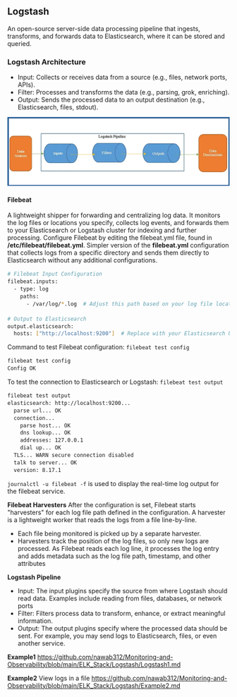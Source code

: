 ## Logstash ##
An open-source server-side data processing pipeline that ingests, transforms, and forwards data to Elasticsearch, where it can be stored and queried.

### Logstash Architecture ###
- Input: Collects or receives data from a source (e.g., files, network ports, APIs).
- Filter: Processes and transforms the data (e.g., parsing, grok, enriching).
- Output: Sends the processed data to an output destination (e.g., Elasticsearch, files, stdout).

![Lostash Pipeline](https://github.com/nawab312/Monitoring-and-Observability/blob/main/ELK_Stack/Images/Logstash_Pipeline.png)

#### Filebeat #### 
A lightweight shipper for forwarding and centralizing log data. It monitors the log files or locations you specify, collects log events, and forwards them to your Elasticsearch or Logstash cluster for indexing and further processing. Configure Filebeat by editing the filebeat.yml file,  found in **/etc/filebeat/filebeat.yml**. Simpler version of the **filebeat.yml** configuration that collects logs from a specific directory and sends them directly to Elasticsearch without any additional configurations.

```bash
# Filebeat Input Configuration
filebeat.inputs:
  - type: log
    paths:
      - /var/log/*.log  # Adjust this path based on your log file location

# Output to Elasticsearch
output.elasticsearch:
  hosts: ["http://localhost:9200"]  # Replace with your Elasticsearch URL
```

Command to test Filebeat configuration: `filebeat test config`
```bash
filebeat test config
Config OK
```

To test the connection to Elasticsearch or Logstash: `filebeat test output`
```bash
filebeat test output
elasticsearch: http://localhost:9200...
  parse url... OK
  connection...
    parse host... OK
    dns lookup... OK
    addresses: 127.0.0.1
    dial up... OK
  TLS... WARN secure connection disabled
  talk to server... OK
  version: 8.17.1
```

`journalctl -u filebeat -f` is used to display the real-time log output for the filebeat service.

**Filebeat Harvesters** 
After the configuration is set, Filebeat starts "harvesters" for each log file path defined in the configuration. A harvester is a lightweight worker that reads the logs from a file line-by-line.
- Each file being monitored is picked up by a separate harvester.
- Harvesters track the position of the log files, so only new logs are processed.
As Filebeat reads each log line, it processes the log entry and adds metadata such as the log file path, timestamp, and other attributes

**Logstash Pipeline**
- Input: The input plugins specify the source from where Logstash should read data. Examples include reading from files, databases, or network ports
- Filter: Filters process data to transform, enhance, or extract meaningful information.
- Output: The output plugins specify where the processed data should be sent. For example, you may send logs to Elasticsearch, files, or even another service.

**Example1** https://github.com/nawab312/Monitoring-and-Observability/blob/main/ELK_Stack/Logstash/Logstash1.md

**Example2** View logs in a file https://github.com/nawab312/Monitoring-and-Observability/blob/main/ELK_Stack/Logstash/Example2.md


